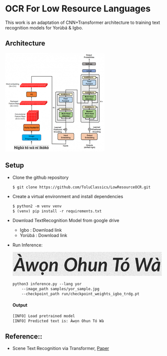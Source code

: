 # OCR For Low Resource Languages

This work is an adaptation of CNN+Transformer architecture to training text recognition models for Yorùbá & Igbo.

## Architecture


![alt text](samples/architecture.png)

## Setup

- Clone the github repository
    ```
    $ git clone https://github.com/ToluClassics/LowResourceOCR.git
    ```
- Create a virtual environment and install dependencies
    ```
    $ python2 -m venv venv 
    $ (venv) pip install -r requirements.txt
    ```
- Download TextRecognition Model from google drive
    - Igbo : Download link
    - Yorùbá : Download link

- Run Inference:

    ![alt text](samples/yor_sample.jpg)

    ```
    python3 inference.py --lang yor 
        --image_path samples/yor_sample.jpg 
        --checkpoint_path run/checkpoint_weights_igbo_trdg.pt
    ```
    #### Output

    ```
    [INFO] Load pretrained model
    [INFO] Predicted text is: Àwọn Ohun Tó Wà
    ```

## Reference::

-  Scene Text Recognition via Transformer, [Paper](https://arxiv.org/abs/2003.08077)